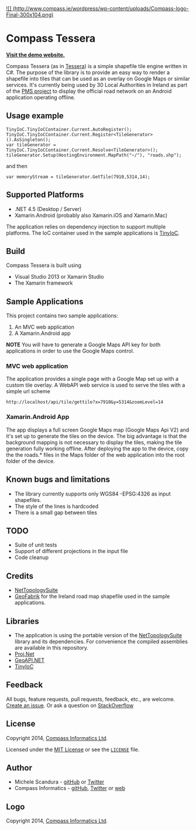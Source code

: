 [![] (http://www.compass.ie/wordpress/wp-content/uploads/Compass-logo-Final-300x104.png)](http://www.compass.ie)

# Compass Tessera

[**Visit the demo website.**](http://w08-iis.compass.ie/tesserademo/)  

Compass Tessera (as in [Tessera](http://en.wikipedia.org/wiki/Tessera)) is a simple shapefile tile engine written in C#.
The purpose of the library is to provide an easy way to render a shapefile into tiles that can be used as an overlay on Google Maps or similar services.
It's currently being used by 30 Local Authorities in Ireland as part of the [PMS project](http://www.compass.ie/pavement-management-system/) to display the official road network on an Android application operating offline.

## Usage example

```
TinyIoC.TinyIoCContainer.Current.AutoRegister();
TinyIoC.TinyIoCContainer.Current.Register<TileGenerator>().AsSingleton();
var tileGenerator = TinyIoC.TinyIoCContainer.Current.Resolve<TileGenerator>();
tileGenerator.Setup(HostingEnvironment.MapPath("~/"), "roads.shp");
```
and then 

```
var memoryStream = tileGenerator.GetTile(7910,5314,14);
```
## Supported Platforms

* .NET 4.5 (Desktop / Server)
* Xamarin.Android (probably also Xamarin.iOS and Xamarin.Mac)

The application relies on dependency injection to support multiple platforms. The IoC container used in the sample applications is [TinyIoC](https://github.com/grumpydev/TinyIoC).


## Build

Compass Tessera is built using

* Visual Studio 2013 or Xamarin Studio
* The Xamarin framework

## Sample Applications


This project contains two sample applications:

1. An MVC web application
2. A Xamarin.Android app

**NOTE** You will have to generate a Google Maps API key for both applications in order to use the Google Maps control.

### MVC web application

The application provides a single page with a Google Map set up with a custom tile overlay.
A WebAPI web service is used to serve the tiles with a simple url scheme

````
http://localhost/api/tile/gettile?x=7910&y=5314&zoomLevel=14
````

### Xamarin.Android App
The app  displays a full screen Google Maps map (Google Maps Api V2) and it's set up to generate the tiles on the device.
The big advantage is that the background mapping is not necessary to display the tiles, making the tile generation fully working offline.
After deploying the app to the device, copy the the roads.* files in the Maps folder of the web application into the root folder of the device.


## Known bugs and limitations
- The library currently supports only WGS84 -EPSG:4326  as input shapefiles.
- The style of the lines is hardcoded
- There is a small gap between tiles

## TODO
- Suite of unit tests
- Support of different projections in the input file
- Code cleanup

## Credits
* [NetTopologySuite]( http://code.google.com/p/nettopologysuite)
* [GeoFabrik](http://download.geofabrik.de/) for the Ireland road map shapefile used in the sample applications.

## Libraries
- The application is using the portable version of the  [NetTopologySuite](code.google.com/p/nettopologysuite) library and its dependencies. For convenience the compiled assemblies are available in this repository.
- [Proj.Net](https://projnet.codeplex.com/)
- [GeoAPI.NET](http://geoapi.codeplex.com/)
- [TinyIoC](https://github.com/grumpydev/TinyIoC)


## Feedback
All bugs, feature requests, pull requests, feedback, etc., are welcome. [Create an issue](https://github.com/compassinformatics/tessera/issues). 
Or ask a question on [StackOverflow](http://stackoverflow.com/questions/tagged/compass-tessera)

## License
Copyright 2014, [Compass Informatics Ltd](http://www.compass.ie/).

Licensed under the [MIT License](http://opensource.org/licenses/MIT) or see the [`LICENSE`](https://github.com/compassinformatics/tessera/blob/master/LICENSE) file.

## Author
- Michele Scandura - 
[gitHub](https://github.com/mikescandy) or  [Twitter](https://twitter.com/mikescandy)
- Compass Informatics - [gitHub](https://github.com/compassinformatics), [Twitter](https://twitter.com/CompassInfo) or [web](https://github.com/mikescandy) 


## Logo
Copyright 2014, [Compass Informatics Ltd](http://www.compass.ie/).

